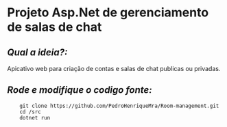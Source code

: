 # Projeto Asp.Net de gerenciamento de salas de chat

## *Qual a ideia?:*

Apicativo web para criação de contas e salas de chat publicas ou privadas.

## *Rode e modifique o codigo fonte:*

```
    git clone https://github.com/PedroHenriqueMra/Room-management.git
    cd /src
    dotnet run
```
